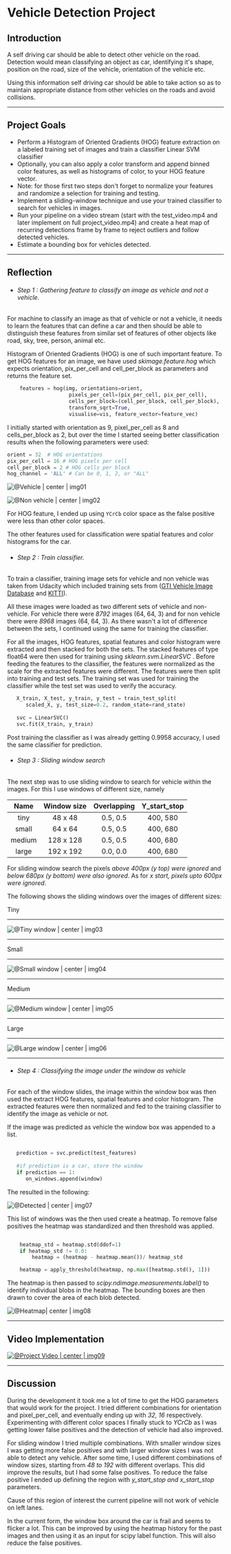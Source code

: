 
# **Vehicle Detection Project**

## Introduction

A self driving car should be able to detect other vehicle on the road. Detection would mean classifying an object as car, identifying it's shape, position on the road, size of the vehicle, orientation of the vehicle etc.

Using this information self driving car should be able to take action so as to maintain appropriate distance from other vehicles on the roads and avoid collisions.

----

## Project Goals

* Perform a Histogram of Oriented Gradients (HOG) feature extraction on a labeled training set of images and train a classifier Linear SVM classifier
* Optionally, you can also apply a color transform and append binned color features, as well as histograms of color, to your HOG feature vector. 
* Note: for those first two steps don't forget to normalize your features and randomize a selection for training and testing.
* Implement a sliding-window technique and use your trained classifier to search for vehicles in images.
* Run your pipeline on a video stream (start with the test_video.mp4 and later implement on full project_video.mp4) and create a heat map of recurring detections frame by frame to reject outliers and follow detected vehicles.
* Estimate a bounding box for vehicles detected.

---

## Reflection


* ###### Step 1 : Gathering feature to classify an image as vehicle and not a vehicle.

For machine to classify an image as that of vehicle or not a vehicle, it needs to learn the features that can define a car and then should be able to distinguish these features from similar set of features of other objects like road, sky, tree, person, animal etc.

Histogram of Oriented Gradients (HOG) is one of such important feature. To get HOG features for an image, we have used *skimage.feature.hog* which expects orientation, pix_per_cell and cell_per_block as parameters and returns the feature set.

```python
    features = hog(img, orientations=orient, 
                    pixels_per_cell=(pix_per_cell, pix_per_cell),
                    cells_per_block=(cell_per_block, cell_per_block), 
                    transform_sqrt=True, 
                    visualise=vis, feature_vector=feature_vec)
```

I initially started with orientation as 9, pixel_per_cell as 8 and cells_per_block as 2, but over the time I started seeing better classification results when the following parameters were used:

```python
orient = 32  # HOG orientations
pix_per_cell = 16 # HOG pixels per cell
cell_per_block = 2 # HOG cells per block
hog_channel = 'ALL' # Can be 0, 1, 2, or "ALL"
```

![@Vehicle | center | img01](./output_images/hog_vehicle.png)

![@Non vehicle | center | img02](./output_images/hog_non_vehicle.png)

For HOG feature, I ended up using `YCrCb` color space as the false positive were less than other color spaces.

The other features used for classification were spatial features and color histograms for the car. 

* ###### Step 2 : Train classifier. 

To train a classifier, training image sets for vehicle and non vehicle was taken from Udacity which included training sets from ([GTI Vehicle Image Database](http://www.gti.ssr.upm.es/data/Vehicle_database.html) and [KITTI](http://www.cvlibs.net/datasets/kitti/)).

All these images were loaded as two different sets of vehicle and non-vehicle. For vehicle there were *8792* images (64, 64, 3) and for non vehicle there were *8968* images (64, 64, 3). As there wasn't a lot of difference between the sets, I continued using the same for training the classifier.

For all the images, HOG features, spatial features and color histogram were extracted and then stacked for both the sets. The stacked features of type float64 were then used for training using *sklearn.svm.LinearSVC* . Before feeding the features to the classifier, the features were normalized as the scale for the extracted features were different. The features were then split into training and test sets. The training set was used for training the classifier while the test set was used to verify the accuracy.

```python
   X_train, X_test, y_train, y_test = train_test_split(
      scaled_X, y, test_size=0.2, random_state=rand_state)
   
   svc = LinearSVC()
   svc.fit(X_train, y_train)
```

Post training the classifier as I was already getting 0.9958 accuracy, I used the same classifier for prediction.

* ###### Step 3 : Sliding window search 

The next step was to use sliding window to search for vehicle within the images. For this I use windows of different size, namely

| Name      | Window size |  Overlapping | Y_start_stop |
|:---------:|:-----------:|:------------:|:------------:|
| tiny      | 48 x 48     | 0.5, 0.5     | 400, 580     |
| small     | 64 x 64     | 0.5, 0.5     | 400, 680     |
| medium    | 128 x 128   | 0.5, 0.5     | 400, 680     |
| large     | 192 x 192   | 0.0, 0.0     | 400, 680     |

For sliding window search the pixels *above 400px (y top) were ignored* and *below 680px (y bottom) were also ignored*. As for *x start, pixels upto 600px were ignored*.

The following shows the sliding windows over the images of different sizes:

Tiny

---

![@Tiny window | center | img03](./output_images/test_6_tiny.png)

---

Small

---

![@Small window | center | img04](./output_images/test_6_small.png)

---

Medium

---

![@Medium window | center | img05](./output_images/test_6_medium.png)

---

Large

---

![@Large window | center | img06](./output_images/test_6_large.png)

---

* ###### Step 4 : Classifying the image under the window as vehicle 

For each of the window slides, the image within the window box was then used the extract HOG features, spatial features and color histogram. The extracted features were then normalized and fed to the training classifier to identify the image as vehicle or not.

If the image was predicted as vehicle the window box was appended to a list.

```python

   prediction = svc.predict(test_features)
        
   #if prediction is a car, store the window
   if prediction == 1:
      on_windows.append(window)
```

The resulted in the following:

![@Detected | center | img07](./output_images/test_6_detected.png)


This list of windows was the then used create a heatmap. To remove false positives the heatmap was standardized and then threshold was applied.

```python

    heatmap_std = heatmap.std(ddof=1)
    if heatmap_std != 0.0:
        heatmap = (heatmap - heatmap.mean())/ heatmap_std

    heatmap = apply_threshold(heatmap, np.max([heatmap.std(), 1]))
```

The heatmap is then passed to *scipy.ndimage.measurements.label()* to identify individual blobs in the heatmap. The bounding boxes are then drawn to cover the area of each blob detected. 

![@Heatmap| center | img08](./output_images/heatmap.png)

---

## Video Implementation


[![@Project Video | center | img09](http://img.youtube.com/vi/ALRddoqCahc/0.jpg)](http://www.youtube.com/watch?v=ALRddoqCahc)


---

## Discussion

During the development it took me a lot of time to get the HOG parameters that would work for the project. I tried different combinations for orientation and pixel_per_cell, and eventually ending up with *32, 16* respectively. Experimenting with different color spaces I finally stuck to *YCrCb* as I was getting lower false positives and the detection of vehicle had also improved.

For sliding window I tried multiple combinations. With smaller window sizes I was getting more false positives and with larger window sizes I was not able to detect any vehicle. After some time, I used different combinations of window sizes, starting from *48 to 192* with different overlaps. This did improve the results, but I had some false positives. To reduce the false positive I ended up defining the region with *y_start_stop and x_start_stop* parameters.

Cause of this region of interest the current pipeline will not work of vehicle on left lanes.

In the current form, the window box around the car is frail and seems to flicker a lot. This can be improved by using the heatmap history for the past images and then using it as an input for scipy label function. This will also reduce the false positives.
